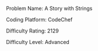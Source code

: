 Problem Name: A Story with Strings

Coding Platform: CodeChef

Difficulty Rating: 2129

Difficulty Level: Advanced
